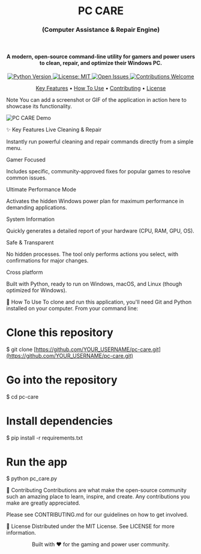 <div align="center">
<br>
<h1>PC CARE</h1>
<h3>(Computer Assistance & Repair Engine)</h3>
<br>
</div>

<h4 align="center">A modern, open-source command-line utility for gamers and power users to clean, repair, and optimize their Windows PC.</h4>

<p align="center">
<!-- BADGES -->
<a href="https://www.python.org/">
<img src="https://www.google.com/search?q=https://img.shields.io/badge/python-3.7%2B-blue.svg" alt="Python Version">
</a>
<a href="https://www.google.com/search?q=https://github.com/YOUR_USERNAME/pc-care/blob/main/LICENSE">
<img src="https://www.google.com/search?q=https://img.shields.io/badge/License-MIT-yellow.svg" alt="License: MIT">
</a>
<a href="https://www.google.com/search?q=https://github.com/YOUR_USERNAME/pc-care/issues">
<img src="https://www.google.com/search?q=https://img.shields.io/github/issues/YOUR_USERNAME/pc-care" alt="Open Issues">
</a>
<a href="https://www.google.com/search?q=https://github.com/YOUR_USERNAME/pc-care/graphs/contributors">
<img src="https://www.google.com/search?q=https://img.shields.io/badge/contributions-welcome-brightgreen.svg%3Fstyle%3Dflat" alt="Contributions Welcome">
</a>
</p>

<p align="center">
<a href="#-key-features">Key Features</a> •
<a href="#-how-to-use">How To Use</a> •
<a href="#-contributing">Contributing</a> •
<a href="#-license">License</a>
</p>

Note
You can add a screenshot or GIF of the application in action here to showcase its functionality.

![PC CARE Demo](./docs/demo.gif)

✨ Key Features
Live Cleaning & Repair

Instantly run powerful cleaning and repair commands directly from a simple menu.

Gamer Focused

Includes specific, community-approved fixes for popular games to resolve common issues.

Ultimate Performance Mode

Activates the hidden Windows power plan for maximum performance in demanding applications.

System Information

Quickly generates a detailed report of your hardware (CPU, RAM, GPU, OS).

Safe & Transparent

No hidden processes. The tool only performs actions you select, with confirmations for major changes.

Cross platform

Built with Python, ready to run on Windows, macOS, and Linux (though optimized for Windows).

🚀 How To Use
To clone and run this application, you'll need Git and Python installed on your computer. From your command line:

# Clone this repository
$ git clone [https://github.com/YOUR_USERNAME/pc-care.git](https://github.com/YOUR_USERNAME/pc-care.git)

# Go into the repository
$ cd pc-care

# Install dependencies
$ pip install -r requirements.txt

# Run the app
$ python pc_care.py

🤝 Contributing
Contributions are what make the open-source community such an amazing place to learn, inspire, and create. Any contributions you make are greatly appreciated.

Please see CONTRIBUTING.md for our guidelines on how to get involved.

📄 License
Distributed under the MIT License. See LICENSE for more information.

<p align="center">
Built with ❤️ for the gaming and power user community.
</p>
